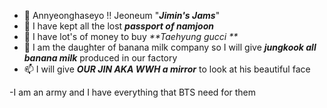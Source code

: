 - 👋 Annyeonghaseyo !! Jeoneum "**_Jimin's Jams_**"
- 👀 I have kept all the lost  **_passport of namjoon_**
- 🌱 I have lot's of money to buy _**Taehyung gucci **_
- 💞️ I am the daughter of banana milk company so I will give _**jungkook all banana milk**_ produced in our factory  
- 📫 I will give _**OUR JIN AKA WWH a mirror**_ to look at his beautiful face 

-I am an army and I have everything that BTS need for them 



